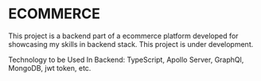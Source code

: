# ECOMMERCE
This project is a backend part of a ecommerce platform developed for showcasing my skills in backend stack. This project is under development.

Technology to be Used In Backend:
TypeScript, Apollo Server, GraphQl, MongoDB, jwt token, etc.